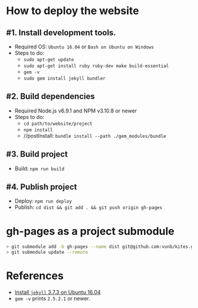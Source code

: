 # How to deploy the website

## #1. Install development tools.

* Required OS: `Ubuntu 16.04` or `Bash on Ubuntu on Windows`
* Steps to do:
    * `sudo apt-get update`
    * `sudo apt-get install ruby ruby-dev make build-essential`
    * `gem -v`
    * `sudo gem install jekyll bundler`

## #2. Build dependencies

* Required Node.js v6.9.1 and NPM v3.10.8 or newer
* Steps to do:
    * `cd path/to/website/project`
    * `npm install`
    * //postInstall: `bundle install --path ./gem_modules/bundle`

## #3. Build project

* Build: `npm run build`

## #4. Publish project

* Deploy: `npm run deploy`
* Publish: `cd dist && git add . && git push origin gh-pages`

# gh-pages as a project submodule

```bash
> git submodule add -b gh-pages --name dist git@github.com:vunb/kites.git dist
> git submodule update --remote
```

# References

* [Install `jekyll` 3.7.3 on Ubuntu 16.04](https://www.digitalocean.com/community/tutorials/how-to-set-up-a-jekyll-development-site-on-ubuntu-16-04)
* `gem -v` prints `2.5.2.1` or newer.
